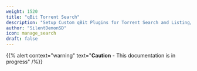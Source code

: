 ```yaml
---
weight: 1520
title: "qBit Torrent Search"
description: "Setup Custom qBit Plugins for Torrent Search and Listing/Indexing"
author: "SilentDemonSD"
icon: manage_search
draft: false
---
```


{{% alert context="warning" text="**Caution** - This documentation is in progress" /%}}
